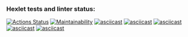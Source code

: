### Hexlet tests and linter status:
[![Actions Status](https://github.com/Lamer-beda/python-project-49/actions/workflows/hexlet-check.yml/badge.svg)](https://github.com/Lamer-beda/python-project-49/actions)
[![Maintainability](https://api.codeclimate.com/v1/badges/6b843db4abbcdbe2420d/maintainability)](https://codeclimate.com/github/Lamer-beda/python-project-49/maintainability)
[![asciicast](https://asciinema.org/a/625782.svg)](https://asciinema.org/a/625782)
[![asciicast](https://asciinema.org/a/K5aYrvBHoZoGeB9vQXPvV7oYy.svg)](https://asciinema.org/a/K5aYrvBHoZoGeB9vQXPvV7oYy)
[![asciicast](https://asciinema.org/a/o8QV8OgFrPI1N4BFM8o4ccllb.svg)](https://asciinema.org/a/o8QV8OgFrPI1N4BFM8o4ccllb)
[![asciicast](https://asciinema.org/a/6skNCezUENPjGULFh7BlshvLU.svg)](https://asciinema.org/a/6skNCezUENPjGULFh7BlshvLU)
[![asciicast](https://asciinema.org/a/p99qJlT8YpXjrt0nNtBQKDlvU.svg)](https://asciinema.org/a/p99qJlT8YpXjrt0nNtBQKDlvU)
